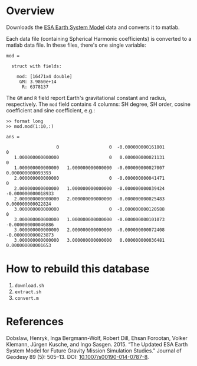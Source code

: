 # Overview

Downloads the [ESA Earth System Model](https://isdc.gfz-potsdam.de/esmdata/esaesm/) data and converts it to matlab.

Each data file (containing Spherical Harmonic coefficients) is converted to a matlab data file. In these files, there's one single variable:

```
mod =

  struct with fields:

    mod: [16471x4 double]
     GM: 3.9860e+14
      R: 6378137
```
The `GM` and `R` field report Earth's gravitational constant and radius, respectively.
The `mod` field contains 4 columns: SH degree, SH order, cosine coefficient and sine coefficient, e.g.:

```
>> format long
>> mod.mod(1:10,:)

ans =

                   0                   0  -0.000000000161801                   0
   1.000000000000000                   0   0.000000000021131                   0
   1.000000000000000   1.000000000000000  -0.000000000027007   0.000000000093393
   2.000000000000000                   0  -0.000000000041471                   0
   2.000000000000000   1.000000000000000  -0.000000000039424  -0.000000000018933
   2.000000000000000   2.000000000000000  -0.000000000025483   0.000000000022824
   3.000000000000000                   0  -0.000000000120588                   0
   3.000000000000000   1.000000000000000  -0.000000000101073  -0.000000000046886
   3.000000000000000   2.000000000000000  -0.000000000072408  -0.000000000023873
   3.000000000000000   3.000000000000000   0.000000000036481   0.000000000001653
```

# How to rebuild this database

1. `download.sh`
2. `extract.sh`
3. `convert.m`

# References

Dobslaw, Henryk, Inga Bergmann-Wolf, Robert Dill, Ehsan Forootan, Volker Klemann, Jürgen Kusche, and Ingo Sasgen. 2015. “The Updated ESA Earth System Model for Future Gravity Mission Simulation Studies.” Journal of Geodesy 89 (5): 505–13. DOI: [10.1007/s00190-014-0787-8](https://doi.org/10.1007/s00190-014-0787-8).